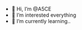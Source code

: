 - 👋 Hi, I’m @A5CE
- 👀 I’m interested everything 
- 🌱 I’m currently learning..

<!---
A5CE/A5CE is a ✨ special ✨ repository because its `README.md` (this file) appears on your GitHub profile.
You can click the Preview link to take a look at your changes.
--->
